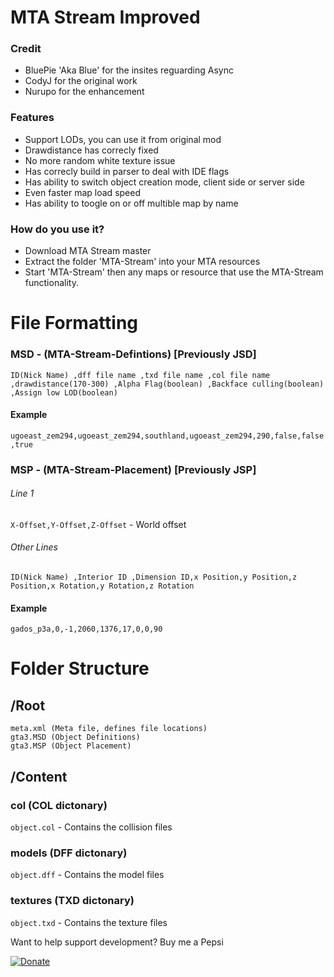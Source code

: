# MTA Stream Improved
### Credit
- BluePie 'Aka Blue' for the insites reguarding Async
- CodyJ for the original work
- Nurupo for the enhancement

### Features
- Support LODs, you can use it from original mod
- Drawdistance has correcly fixed
- No more random white texture issue
- Has correcly build in parser to deal with IDE flags
- Has ability to switch object creation mode, client side or server side
- Even faster map load speed
- Has ability to toogle on or off multible map by name

### How do you use it?

- Download MTA Stream master
- Extract the folder 'MTA-Stream' into your MTA resources
- Start 'MTA-Stream' then any maps or resource that use the MTA-Stream functionality.

# File Formatting

### MSD - (MTA-Stream-Defintions) [Previously JSD]
`ID(Nick Name) ,dff file name ,txd file name ,col file name ,drawdistance(170-300) ,Alpha Flag(boolean) ,Backface culling(boolean) ,Assign low LOD(boolean) `

#### Example
`ugoeast_zem294,ugoeast_zem294,southland,ugoeast_zem294,290,false,false,true`

### MSP - (MTA-Stream-Placement) [Previously JSP]
###### Line 1
`X-Offset,Y-Offset,Z-Offset` - World offset
###### Other Lines
`ID(Nick Name) ,Interior ID ,Dimension ID,x Position,y Position,z Position,x Rotation,y Rotation,z Rotation`

#### Example
`gados_p3a,0,-1,2060,1376,17,0,0,90`

# Folder Structure
## /Root

```
meta.xml (Meta file, defines file locations)
gta3.MSD (Object Definitions)
gta3.MSP (Object Placement)
```
## /Content

### col (COL dictonary)
`object.col` - Contains the collision files
### models (DFF dictonary)
`object.dff` - Contains the model files
### textures (TXD dictonary)
`object.txd` - Contains the texture files

Want to help support development? Buy me a Pepsi

[![Donate](https://img.shields.io/badge/Donate-PayPal-green.svg)](https://www.paypal.me/BlueJayL)
